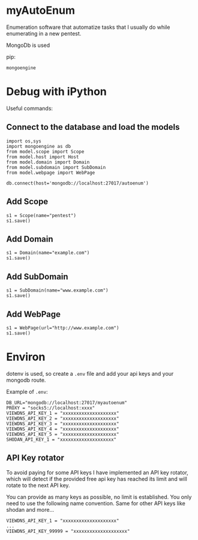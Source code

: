 # myAutoEnum

Enumeration software that automatize tasks that I usually do while enumerating in a new pentest.

MongoDb is used

pip:

```
mongoengine
```

# Debug with iPython

Useful commands:

##  Connect to the database and load the models
```
import os,sys
import mongoengine as db
from model.scope import Scope
from model.host import Host
from model.domain import Domain
from model.subdomain import SubDomain
from model.webpage import WebPage

db.connect(host='mongodb://localhost:27017/autoenum')
```

## Add Scope

```
s1 = Scope(name="pentest")
s1.save()
```

## Add Domain

```
s1 = Domain(name="example.com")
s1.save()
```

## Add SubDomain

```
s1 = SubDomain(name="www.example.com")
s1.save()
```


## Add WebPage

```
s1 = WebPage(url="http://www.example.com")
s1.save()
```

# Environ

dotenv is used, so create a `.env` file and add your api keys and your mongodb route.

Example of `.env`:

```
DB_URL="mongodb://localhost:27017/myautoenum"
PROXY = "socks5://localhost:xxxx"
VIEWDNS_API_KEY_1 = "xxxxxxxxxxxxxxxxxxxx"
VIEWDNS_API_KEY_2 = "xxxxxxxxxxxxxxxxxxxx"
VIEWDNS_API_KEY_3 = "xxxxxxxxxxxxxxxxxxxx"
VIEWDNS_API_KEY_4 = "xxxxxxxxxxxxxxxxxxxx"
VIEWDNS_API_KEY_5 = "xxxxxxxxxxxxxxxxxxxx"
SHODAN_API_KEY_1 = "xxxxxxxxxxxxxxxxxxxx"
```

## API Key rotator

To avoid paying for some API keys I have implemented an API key rotator, which will detect if the provided free api key has reached its limit and will rotate to the next API key.

You can provide as many keys as possible, no limit is established. You only need to use the following name convention. Same for other API keys like shodan and more...

```
VIEWDNS_API_KEY_1 = "xxxxxxxxxxxxxxxxxxxx"
...
VIEWDNS_API_KEY_99999 = "xxxxxxxxxxxxxxxxxxxx"
```